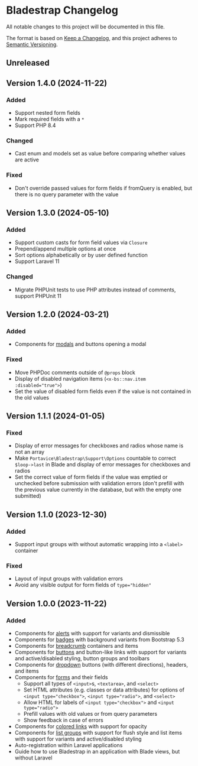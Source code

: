 # Bladestrap Changelog

All notable changes to this project will be documented in this file.

The format is based on [Keep a Changelog](https://keepachangelog.com/en/1.1.0/),
and this project adheres to [Semantic Versioning](https://semver.org/spec/v2.0.0.html).


## Unreleased


## Version 1.4.0 (2024-11-22)

### Added
- Support nested form fields
- Mark required fields with a `*`
- Support PHP 8.4

### Changed
- Cast enum and models set as value before comparing whether values are active

### Fixed
- Don't override passed values for form fields if fromQuery is enabled, but there is no query parameter with the value


## Version 1.3.0 (2024-05-10)

### Added
- Support custom casts for form field values via `Closure`
- Prepend/append multiple options at once
- Sort options alphabetically or by user defined function
- Support Laravel 11

### Changed
- Migrate PHPUnit tests to use PHP attributes instead of comments, support PHPUnit 11


## Version 1.2.0 (2024-03-21)

### Added
- Components for [modals](https://getbootstrap.com/docs/5.3/components/modal/) and buttons opening a modal

### Fixed
- Move PHPDoc comments outside of `@props` block
- Display of disabled navigation items (`<x-bs::nav.item :disabled="true">`)
- Set the value of disabled form fields even if the value is not contained in the old values


## Version 1.1.1 (2024-01-05)

### Fixed
- Display of error messages for checkboxes and radios whose name is not an array
- Make `Portavice\Bladestrap\Support\Options` countable to correct `$loop->last` in Blade
  and display of error messages for checkboxes and radios
- Set the correct value of form fields if the value was emptied or unchecked before submission with validation errors
  (don't prefill with the previous value currently in the database, but with the empty one submitted)


## Version 1.1.0 (2023-12-30)

### Added
- Support input groups with without automatic wrapping into a `<label>` container

### Fixed
- Layout of input groups with validation errors
- Avoid any visible output for form fields of `type="hidden"`


## Version 1.0.0 (2023-11-22)

### Added
- Components for [alerts](https://getbootstrap.com/docs/5.3/components/alerts/) with support for variants and dismissible
- Components for [badges](https://getbootstrap.com/docs/5.3/components/badge/) with background variants from Bootstrap 5.3
- Components for [breadcrumb](https://getbootstrap.com/docs/5.3/components/breadcrumb/) containers and items
- Components for [buttons](https://getbootstrap.com/docs/5.3/components/buttons/) and button-like links with support for variants and active/disabled styling,
  button groups and toolbars
- Components for [dropdown](https://getbootstrap.com/docs/5.3/components/dropdowns/#single-button) buttons (with different directions), headers, and items
- Components for [forms](https://getbootstrap.com/docs/5.3/forms/overview/) and their fields
  - Support all types of `<input>`s, `<textarea>`, and `<select>`
  - Set HTML attributes (e.g. classes or data attributes) for options of `<input type="checkbox">`, `<input type="radio">`, and `<select>`
  - Allow HTML for labels of `<input type="checkbox">` and `<input type="radio">`
  - Prefill values with old values or from query parameters
  - Show feedback in case of errors
- Components for [colored links](https://getbootstrap.com/docs/5.3/helpers/colored-links/#link-colors) with support for opacity
- Components for [list groups](https://getbootstrap.com/docs/5.3/components/list-group/) with support for flush style
  and list items with support for variants and active/disabled styling
- Auto-registration within Laravel applications
- Guide how to use Bladestrap in an application with Blade views, but without Laravel
